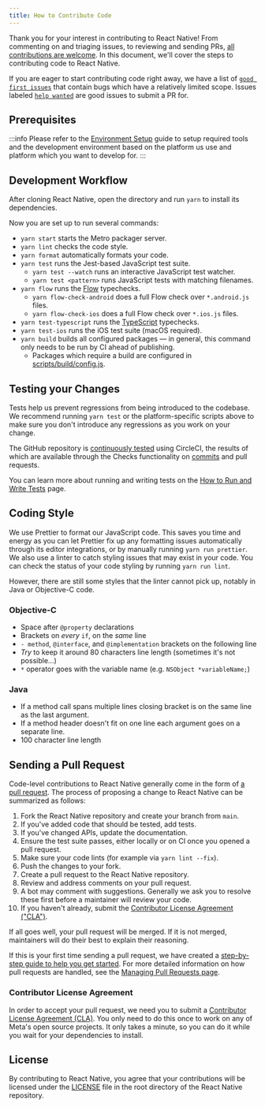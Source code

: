 ```yaml
---
title: How to Contribute Code
---
```


Thank you for your interest in contributing to React Native! From commenting on and triaging issues, to reviewing and sending PRs, [all contributions are welcome](/contributing/overview). In this document, we'll cover the steps to contributing code to React Native.

If you are eager to start contributing code right away, we have a list of [`good first issues`](https://github.com/facebook/react-native/labels/good%20first%20issue) that contain bugs which have a relatively limited scope.
Issues labeled [`help wanted`](https://github.com/facebook/react-native/issues?utf8=%E2%9C%93&q=is%3Aissue+is%3Aopen+label%3A%22help+wanted+%3Aoctocat%3A%22+sort%3Aupdated-desc+) are good issues to submit a PR for.

## Prerequisites

:::info
Please refer to the [Environment Setup](/docs/environment-setup) guide to setup required tools and the development environment based on the platform us use and platform which you want to develop for.
:::

## Development Workflow

After cloning React Native, open the directory and run `yarn` to install its dependencies.

Now you are set up to run several commands:

- `yarn start` starts the Metro packager server.
- `yarn lint` checks the code style.
- `yarn format` automatically formats your code.
- `yarn test` runs the Jest-based JavaScript test suite.
  - `yarn test --watch` runs an interactive JavaScript test watcher.
  - `yarn test <pattern>` runs JavaScript tests with matching filenames.
- `yarn flow` runs the [Flow](https://flowtype.org/) typechecks.
  - `yarn flow-check-android` does a full Flow check over `*.android.js` files.
  - `yarn flow-check-ios` does a full Flow check over `*.ios.js` files.
- `yarn test-typescript` runs the [TypeScript](https://www.typescriptlang.org/) typechecks.
- `yarn test-ios` runs the iOS test suite (macOS required).
- `yarn build` builds all configured packages — in general, this command only needs to be run by CI ahead of publishing.
  - Packages which require a build are configured in [scripts/build/config.js](https://github.com/facebook/react-native/blob/main/scripts/build/config.js).

## Testing your Changes

Tests help us prevent regressions from being introduced to the codebase. We recommend running `yarn test` or the platform-specific scripts above to make sure you don't introduce any regressions as you work on your change.

The GitHub repository is [continuously tested](/contributing/how-to-run-and-write-tests#continuous-testing) using CircleCI, the results of which are available through the Checks functionality on [commits](https://github.com/facebook/react-native/commits/main) and pull requests.

You can learn more about running and writing tests on the [How to Run and Write Tests](/contributing/how-to-run-and-write-tests) page.

## Coding Style

We use Prettier to format our JavaScript code. This saves you time and energy as you can let Prettier fix up any formatting issues automatically through its editor integrations, or by manually running `yarn run prettier`. We also use a linter to catch styling issues that may exist in your code. You can check the status of your code styling by running `yarn run lint`.

However, there are still some styles that the linter cannot pick up, notably in Java or Objective-C code.

### Objective-C

- Space after `@property` declarations
- Brackets on _every_ `if`, on the _same_ line
- `- method`, `@interface`, and `@implementation` brackets on the following line
- _Try_ to keep it around 80 characters line length (sometimes it's not possible...)
- `*` operator goes with the variable name (e.g. `NSObject *variableName;`)

### Java

- If a method call spans multiple lines closing bracket is on the same line as the last argument.
- If a method header doesn't fit on one line each argument goes on a separate line.
- 100 character line length

## Sending a Pull Request

Code-level contributions to React Native generally come in the form of [a pull request](https://help.github.com/en/articles/about-pull-requests). The process of proposing a change to React Native can be summarized as follows:

1. Fork the React Native repository and create your branch from `main`.
2. If you've added code that should be tested, add tests.
3. If you've changed APIs, update the documentation.
4. Ensure the test suite passes, either locally or on CI once you opened a pull request.
5. Make sure your code lints (for example via `yarn lint --fix`).
6. Push the changes to your fork.
7. Create a pull request to the React Native repository.
8. Review and address comments on your pull request.
9. A bot may comment with suggestions. Generally we ask you to resolve these first before a maintainer will review your code.
10. If you haven't already, submit the [Contributor License Agreement ("CLA")](#contributor-license-agreement).

If all goes well, your pull request will be merged. If it is not merged, maintainers will do their best to explain their reasoning.

If this is your first time sending a pull request, we have created a [step-by-step guide to help you get started](/contributing/how-to-open-a-pull-request). For more detailed information on how pull requests are handled, see the [Managing Pull Requests page](managing-pull-requests).

### Contributor License Agreement

In order to accept your pull request, we need you to submit a [Contributor License Agreement (CLA)](/contributing/contribution-license-agreement). You only need to do this once to work on any of Meta's open source projects. It only takes a minute, so you can do it while you wait for your dependencies to install.

## License

By contributing to React Native, you agree that your contributions will be licensed under the [LICENSE](https://github.com/facebook/react-native/blob/main/LICENSE) file in the root directory of the React Native repository.
